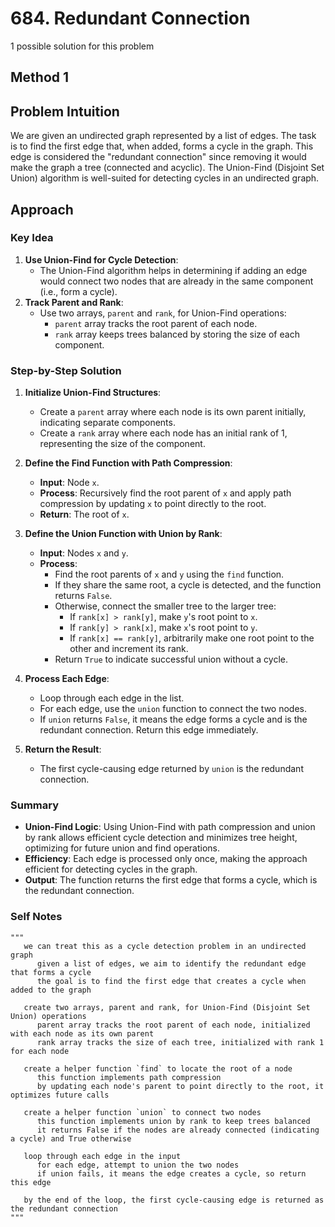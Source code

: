 # 684. Redundant Connection

1 possible solution for this problem  

## Method 1

## Problem Intuition
We are given an undirected graph represented by a list of edges. The task is to find the first edge that, when added, forms a cycle in the graph. This edge is considered the "redundant connection" since removing it would make the graph a tree (connected and acyclic). The Union-Find (Disjoint Set Union) algorithm is well-suited for detecting cycles in an undirected graph.

## Approach

### Key Idea
1. **Use Union-Find for Cycle Detection**: 
   - The Union-Find algorithm helps in determining if adding an edge would connect two nodes that are already in the same component (i.e., form a cycle).
2. **Track Parent and Rank**:
   - Use two arrays, `parent` and `rank`, for Union-Find operations:
     - `parent` array tracks the root parent of each node.
     - `rank` array keeps trees balanced by storing the size of each component.

### Step-by-Step Solution

1. **Initialize Union-Find Structures**:
   - Create a `parent` array where each node is its own parent initially, indicating separate components.
   - Create a `rank` array where each node has an initial rank of 1, representing the size of the component.

2. **Define the Find Function with Path Compression**:
   - **Input**: Node `x`.
   - **Process**: Recursively find the root parent of `x` and apply path compression by updating `x` to point directly to the root.
   - **Return**: The root of `x`.

3. **Define the Union Function with Union by Rank**:
   - **Input**: Nodes `x` and `y`.
   - **Process**:
     - Find the root parents of `x` and `y` using the `find` function.
     - If they share the same root, a cycle is detected, and the function returns `False`.
     - Otherwise, connect the smaller tree to the larger tree:
       - If `rank[x] > rank[y]`, make `y`'s root point to `x`.
       - If `rank[y] > rank[x]`, make `x`'s root point to `y`.
       - If `rank[x] == rank[y]`, arbitrarily make one root point to the other and increment its rank.
     - Return `True` to indicate successful union without a cycle.

4. **Process Each Edge**:
   - Loop through each edge in the list.
   - For each edge, use the `union` function to connect the two nodes.
   - If `union` returns `False`, it means the edge forms a cycle and is the redundant connection. Return this edge immediately.

5. **Return the Result**:
   - The first cycle-causing edge returned by `union` is the redundant connection.

### Summary
- **Union-Find Logic**: Using Union-Find with path compression and union by rank allows efficient cycle detection and minimizes tree height, optimizing for future union and find operations.
- **Efficiency**: Each edge is processed only once, making the approach efficient for detecting cycles in the graph.
- **Output**: The function returns the first edge that forms a cycle, which is the redundant connection.


### Self Notes

```
"""
   we can treat this as a cycle detection problem in an undirected graph
      given a list of edges, we aim to identify the redundant edge that forms a cycle
      the goal is to find the first edge that creates a cycle when added to the graph
   
   create two arrays, parent and rank, for Union-Find (Disjoint Set Union) operations
      parent array tracks the root parent of each node, initialized with each node as its own parent
      rank array tracks the size of each tree, initialized with rank 1 for each node

   create a helper function `find` to locate the root of a node
      this function implements path compression
      by updating each node's parent to point directly to the root, it optimizes future calls

   create a helper function `union` to connect two nodes
      this function implements union by rank to keep trees balanced
      it returns False if the nodes are already connected (indicating a cycle) and True otherwise
   
   loop through each edge in the input
      for each edge, attempt to union the two nodes
      if union fails, it means the edge creates a cycle, so return this edge
   
   by the end of the loop, the first cycle-causing edge is returned as the redundant connection
"""
```
